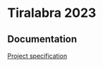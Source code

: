 # Tiralabra 2023

## Documentation

[Project specification](https://github.com/thiom/tiralab/blob/main/docs/specification_doc.md)
